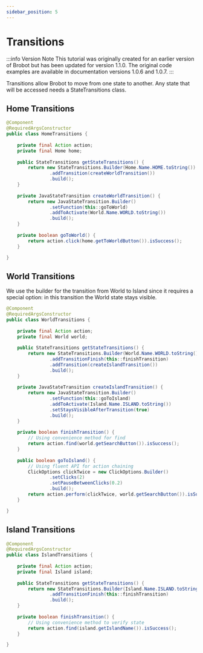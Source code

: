 ```yaml
---
sidebar_position: 5
---
```


# Transitions

:::info Version Note
This tutorial was originally created for an earlier version of Brobot but has been updated for version 1.1.0. The original code examples are available in documentation versions 1.0.6 and 1.0.7.
:::

Transitions allow Brobot to move from one state to another. Any state that 
will be accessed needs a StateTransitions class.  

## Home Transitions

```java
@Component
@RequiredArgsConstructor
public class HomeTransitions {
    
    private final Action action;
    private final Home home;
    
    public StateTransitions getStateTransitions() {
        return new StateTransitions.Builder(Home.Name.HOME.toString())
                .addTransition(createWorldTransition())
                .build();
    }
    
    private JavaStateTransition createWorldTransition() {
        return new JavaStateTransition.Builder()
                .setFunction(this::goToWorld)
                .addToActivate(World.Name.WORLD.toString())
                .build();
    }
    
    private boolean goToWorld() {
        return action.click(home.getToWorldButton()).isSuccess();
    }

}
```


## World Transitions

We use the builder for the transition from World to Island since it requires
a special option: in this transition the World state stays visible.  

```java
@Component
@RequiredArgsConstructor
public class WorldTransitions {
    
    private final Action action;
    private final World world;
    
    public StateTransitions getStateTransitions() {
        return new StateTransitions.Builder(World.Name.WORLD.toString())
                .addTransitionFinish(this::finishTransition)
                .addTransition(createIslandTransition())
                .build();
    }
    
    private JavaStateTransition createIslandTransition() {
        return new JavaStateTransition.Builder()
                .setFunction(this::goToIsland)
                .addToActivate(Island.Name.ISLAND.toString())
                .setStaysVisibleAfterTransition(true)
                .build();
    }
    
    private boolean finishTransition() {
        // Using convenience method for find
        return action.find(world.getSearchButton()).isSuccess();
    }
    
    public boolean goToIsland() {
        // Using fluent API for action chaining
        ClickOptions clickTwice = new ClickOptions.Builder()
                .setClicks(2)
                .setPauseBetweenClicks(0.2)
                .build();
        return action.perform(clickTwice, world.getSearchButton()).isSuccess();
    }

}
```

## Island Transitions

```java
@Component
@RequiredArgsConstructor
public class IslandTransitions {
    
    private final Action action;
    private final Island island;
    
    public StateTransitions getStateTransitions() {
        return new StateTransitions.Builder(Island.Name.ISLAND.toString())
                .addTransitionFinish(this::finishTransition)
                .build();
    }
    
    private boolean finishTransition() {
        // Using convenience method to verify state
        return action.find(island.getIslandName()).isSuccess();
    }

}
```
